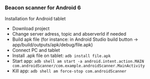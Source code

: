 ### Beacon scanner for Android 6

Installation for Android tablet

* Download project
* Change server adress, topic and abserverId if needed
* Build apk file (for instance: in Android Studio build button -> app/build/outputs/apk/debug/file.apk)
* Connect PC and tablet 
* Install .apk file on tablet:   ```adb install file.apk``` 
* Start app:  ```adb shell am start -a android.intent.action.MAIN com.androidScanner/com.example.androidScanner.MainActivity``` 
* Kill app:  ```adb shell am force-stop com.androidScanner```  
